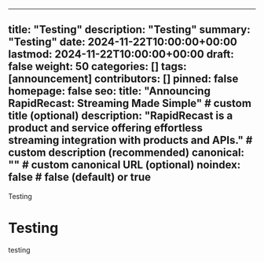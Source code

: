 
---
title: "Testing"
description: "Testing"
summary: "Testing"
date: 2024-11-22T10:00:00+00:00
lastmod: 2024-11-22T10:00:00+00:00
draft: false
weight: 50
categories: []
tags: [announcement]
contributors: []
pinned: false
homepage: false
seo:
  title: "Announcing RapidRecast: Streaming Made Simple" # custom title (optional)
  description: "RapidRecast is a product and service offering effortless streaming integration with products and APIs." # custom description (recommended)
  canonical: "" # custom canonical URL (optional)
  noindex: false # false (default) or true
---

Testing
# Testing

testing